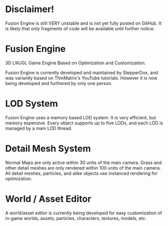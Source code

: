 # Disclaimer!
Fusion Engine is still VERY unstable and is not yet fully posted on GitHub. 
It is likely that only fragments of code will be available until further notice.

# Fusion Engine
3D LWJGL Game Engine Based on Optimization and Customization.

Fusion Engine is currently developed and maintained by StepperDox, and
was variantly based on ThinMatrix's YouTube tutorials. However it is now
being developed and furthered by only one person. 

# LOD System
Fusion Engine uses a memory based LOD system. It is very efficient, but
memory expensive. Every object supports up to five LODs, and each LOD
is managed by a main LOD thread.

# Detail Mesh System
Normal Maps are only active within 30 units of the main camera. Grass
and other detail meshes are only rendered within 100 units of the main
camera. All detail meshes, particles, and alike objects use instanced
rendering for optimization.

# World / Asset Editor
A world/asset editor is currently being developed for easy customization
of in-game worlds, assets, particles, characters, textures, models, etc.
